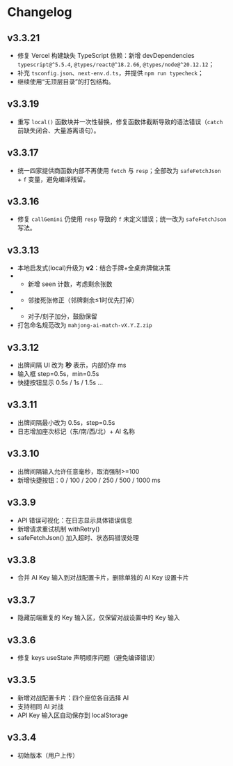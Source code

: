 # Changelog


## v3.3.21
- 修复 Vercel 构建缺失 TypeScript 依赖：新增 devDependencies `typescript@^5.5.4`, `@types/react@^18.2.66`, `@types/node@^20.12.12`；
- 补充 `tsconfig.json`、`next-env.d.ts`，并提供 `npm run typecheck`；
- 继续使用“无顶层目录”的打包结构。
## v3.3.19
- 重写 `local()` 函数块并一次性替换，修复函数体截断导致的语法错误（`catch` 前缺失闭合、大量游离语句）。

## v3.3.17
- 统一四家提供商函数内部不再使用 `fetch` 与 `resp`；全部改为 `safeFetchJson` + `f` 变量，避免编译残留。

## v3.3.16
- 修复 `callGemini` 仍使用 `resp` 导致的 `f` 未定义错误；统一改为 `safeFetchJson` 写法。

## v3.3.13
- 本地启发式(local)升级为 **v2**：结合手牌+全桌弃牌做决策
- - 新增 seen 计数，考虑剩余张数
- - 邻接死张修正（邻牌剩余≤1时优先打掉）
- - 对子/刻子加分，鼓励保留
- 打包命名规范改为 `mahjong-ai-match-vX.Y.Z.zip`

## v3.3.12
- 出牌间隔 UI 改为 **秒** 表示，内部仍存 ms
- 输入框 step=0.5s，min=0.5s
- 快捷按钮显示 0.5s / 1s / 1.5s …

## v3.3.11
- 出牌间隔最小改为 0.5s，step=0.5s
- 日志增加座次标记（东/南/西/北）+ AI 名称

## v3.3.10
- 出牌间隔输入允许任意毫秒，取消强制>=100
- 新增快捷按钮：0 / 100 / 200 / 250 / 500 / 1000 ms

## v3.3.9
- API 错误可视化：在日志显示具体错误信息
- 新增请求重试机制 withRetry()
- safeFetchJson() 加入超时、状态码错误处理

## v3.3.8
- 合并 AI Key 输入到对战配置卡片，删除单独的 AI Key 设置卡片

## v3.3.7
- 隐藏前端重复的 Key 输入区，仅保留对战设置中的 Key 输入

## v3.3.6
- 修复 keys useState 声明顺序问题（避免编译错误）

## v3.3.5
- 新增对战配置卡片：四个座位各自选择 AI
- 支持相同 AI 对战
- API Key 输入区自动保存到 localStorage

## v3.3.4
- 初始版本（用户上传）

